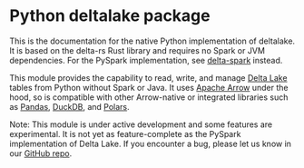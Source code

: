 # Python deltalake package

This is the documentation for the native Python implementation of
deltalake. It is based on the delta-rs Rust library and requires no
Spark or JVM dependencies. For the PySpark implementation, see
[delta-spark](https://docs.delta.io/latest/api/python/index.html)
instead.

This module provides the capability to read, write, and manage [Delta
Lake](https://delta.io/) tables from Python without Spark or Java. It
uses [Apache Arrow](https://arrow.apache.org/) under the hood, so is
compatible with other Arrow-native or integrated libraries such as
[Pandas](https://pandas.pydata.org/), [DuckDB](https://duckdb.org/), and
[Polars](https://www.pola.rs/).

Note: This module is under active development and some features are
experimental. It is not yet as feature-complete as the PySpark
implementation of Delta Lake. If you encounter a bug, please let us know
in our [GitHub repo](https://github.com/delta-io/delta-rs/issues).
